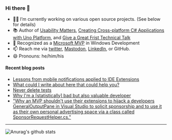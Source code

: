 ### Hi there 👋

- 👨‍💻 I’m currently working on various open source projects. (See below for details)
- 📚 Author of [Usability Matters](https://www.manning.com/books/usability-matters?a_aid=mrlacey), [Creating Cross-platform C# Applications with Uno Platform](https://www.packtpub.com/product/creating-cross-platform-c-applications-with-uno-platform/9781801078498), and [Give a Great Frist Technical Talk](https://amzn.to/3XQ82gY)
- 🏅 Recognized as a [Microsoft MVP](https://mvp.microsoft.com/en-us/PublicProfile/5001397?fullName=Matt%20Lacey) in Windows Development
- 📫 Reach me via [twitter](https://twitter.com/mrlacey), <a rel="me" href="https://fosstodon.org/@mrlacey">Mastodon</a>, [LinkedIn](https://www.linkedin.com/in/mrlacey), or GitHub.
- 😄 Pronouns: he/him/his

<!--
**mrlacey/mrlacey** is a ✨ _special_ ✨ repository because its `README.md` (this file) appears on your GitHub profile.

Here are some ideas to get you started:

- 🔭 I’m currently working on ...
- 🌱 I’m currently learning ...
- 👯 I’m looking to collaborate on ...
- 🤔 I’m looking for help with ...
- 💬 Ask me about ...
- 📫 How to reach me: ...
- 😄 Pronouns: ...
- ⚡ Fun fact: ...
-->

#### Recent blog posts
<!-- BLOG-POST-LIST:START -->
- [Lessons from mobile notifications applied to IDE Extensions](https://www.mrlacey.com/2024/01/lessons-from-mobile-notifications.html)
- [What could I write about here that could help you?](https://www.mrlacey.com/2024/01/what-could-i-write-about-here-that.html)
- [Never delete tests](https://www.mrlacey.com/2023/12/never-delete-tests.html)
- [Why I&#39;m a [statistically] bad but also valuable developer](https://www.mrlacey.com/2023/12/why-im-statistically-bad-but-also.html)
- [&quot;Why an MVP shouldn&#39;t use their extensions to hijack a developers GeneralOutputPane in Visual Studio to solicit sponsorship and to use it as their own personal advertising space via a class called SponsorRequestHelper.cs.&quot;](https://www.mrlacey.com/2023/12/why-mvp-shouldnt-use-their-extensions.html)
<!-- BLOG-POST-LIST:END -->

---

![Anurag's github stats](https://github-readme-stats.vercel.app/api?username=mrlacey&count_private=true&show_icons=true)
